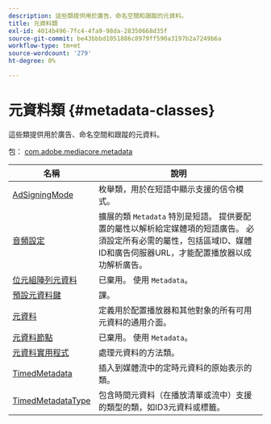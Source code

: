 ```yaml
---
description: 這些類提供用於廣告、命名空間和跟蹤的元資料。
title: 元資料類
exl-id: 4014b496-7fc4-4fa9-98da-28350668d35f
source-git-commit: be43bbbd1051886c8979ff590a3197b2a7249b6a
workflow-type: tm+mt
source-wordcount: '279'
ht-degree: 0%

---
```


# 元資料類 {#metadata-classes}

這些類提供用於廣告、命名空間和跟蹤的元資料。

包： [com.adobe.mediacore.metadata](https://help.adobe.com/en_US/primetime/api/psdk/asdoc-dhls_1.4/com/adobe/mediacore/metadata/package-detail.html)

| 名稱 | 說明 |
|---|---|
| [AdSigningMode](https://help.adobe.com/en_US/primetime/api/psdk/asdoc-dhls_1.4/com/adobe/mediacore/metadata/AdSignalingMode.html) | 枚舉類，用於在短語中顯示支援的信令模式。 |
| [音頻設定](https://help.adobe.com/en_US/primetime/api/psdk/asdoc-dhls_1.4/com/adobe/mediacore/metadata/AuditudeSettings.html) | 擴展的類 `Metadata` 特別是短語。 提供要配置的屬性以解析給定媒體項的短語廣告。 必須設定所有必需的屬性，包括區域ID、媒體ID和廣告伺服器URL，才能配置播放器以成功解析廣告。 |
| [位元組陣列元資料](https://help.adobe.com/en_US/primetime/api/psdk/asdoc-dhls_1.4/com/adobe/mediacore/metadata/ByteArrayMetadata.html) | 已棄用。 使用 `Metadata`。 |
| [預設元資料鍵](https://help.adobe.com/en_US/primetime/api/psdk/asdoc-dhls_1.4/com/adobe/mediacore/metadata/DefaultMetadataKeys.html) | 課。 |
| [元資料](https://help.adobe.com/en_US/primetime/api/psdk/asdoc-dhls_1.4/com/adobe/mediacore/metadata/Metadata.html) | 定義用於配置播放器和其他對象的所有可用元資料的通用介面。 |
| [元資料節點](https://help.adobe.com/en_US/primetime/api/psdk/asdoc-dhls_1.4/com/adobe/mediacore/metadata/MetadataNode.html) | 已棄用。 使用 `Metadata`。 |
| [元資料實用程式](https://help.adobe.com/en_US/primetime/api/psdk/asdoc-dhls_1.4/com/adobe/mediacore/metadata/MetadataUtils.html) | 處理元資料的方法類。 |
| [TimedMetadata](https://help.adobe.com/en_US/primetime/api/psdk/asdoc-dhls_1.4/com/adobe/mediacore/metadata/TimedMetadata.html) | 插入到媒體流中的定時元資料的原始表示的類。 |
| [TimedMetadataType](https://help.adobe.com/en_US/primetime/api/psdk/asdoc-dhls_1.4/com/adobe/mediacore/metadata/TimedMetadataType.html) | 包含時間元資料（在播放清單或流中）支援的類型的類，如ID3元資料或標籤。 |
